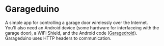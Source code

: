 Garageduino
===========

A simple app for controlling a garage door wirelessly over the Internet.  You'll also need an Android device (some hardware for interfaceing with the garage door), a WiFi Shield, and the Android code ([Garagedroid](https://github.com/bransorem/Garageduino)).  Garageduino uses HTTP headers to communication.